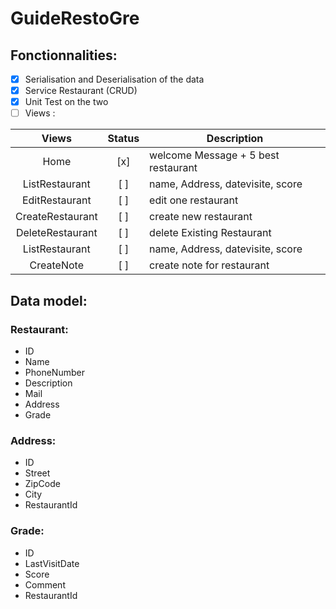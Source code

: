 # GuideRestoGre

## Fonctionnalities:
-	[x] Serialisation and Deserialisation of the data
-	[x] Service Restaurant (CRUD)
-	[x] Unit Test on the two 
- [ ] Views : 

| Views 	| Status  | Description 	|
| :----:	| :--:    | ----------	|
| Home 	  |   [x]   | welcome Message + 5 best restaurant	|
| ListRestaurant 	|  [ ] 	| name, Address, datevisite, score	|
| EditRestaurant 	|	 [ ]  | edit one restaurant 	|
| CreateRestaurant 	|	 [ ]  | create new restaurant 	|
| DeleteRestaurant 	|	 [ ]  | delete Existing Restaurant 	|
| ListRestaurant 	|	 [ ]  |  name, Address, datevisite, score 	|
| CreateNote 	    |	 [ ]  | create note for restaurant 	|

## Data model:
### Restaurant:
- ID
- Name
- PhoneNumber
- Description
- Mail
- Address
- Grade
### Address:
- ID
- Street
- ZipCode
- City
- RestaurantId
### Grade:
- ID
- LastVisitDate
- Score
- Comment
- RestaurantId
